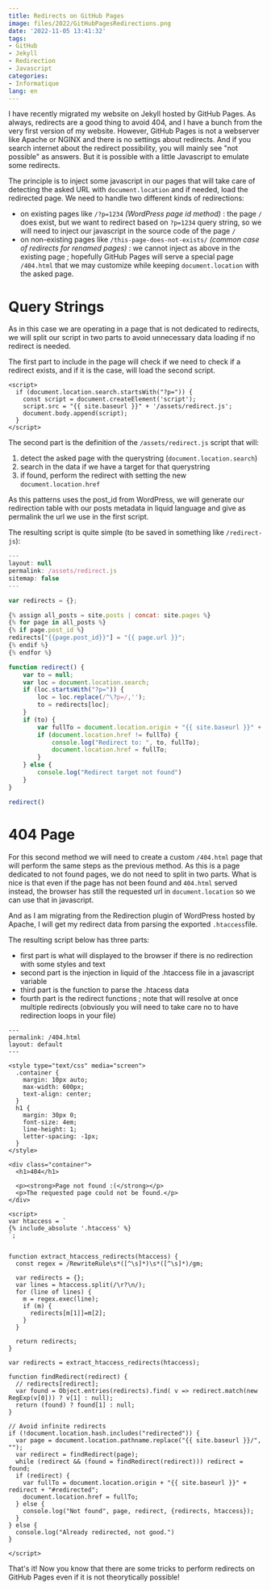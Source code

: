 ```yaml
---
title: Redirects on GitHub Pages
image: files/2022/GitHubPagesRedirections.png
date: '2022-11-05 13:41:32'
tags:
- GitHub
- Jekyll
- Redirection
- Javascript
categories:
- Informatique
lang: en
---
```


I have recently migrated my website on Jekyll hosted by GitHub Pages. As always, redirects are a good thing to avoid 404, and I have a bunch from the very first version of my website.  However, GitHub Pages is not a webserver like Apache or NGINX and there is no settings about redirects. And if you search internet about the redirect possibility, you will mainly see "not possible" as answers. But it is possible with a little Javascript to emulate some redirects.

The principle is to inject some javascript in our pages that will take care of detecting the asked URL with `document.location`  and if needed, load the redirected page. We need to handle two different kinds of redirections:
* on existing pages like `/?p=1234` _(WordPress page id method)_ : the page `/` does exist, but we want to redirect based on `?p=1234` query string, so we will need to inject our javascript in the source code of the page `/`
* on non-existing pages like `/this-page-does-not-exists/` _(common case of redirects for renamed pages)_ : we cannot inject as above in the existing page ; hopefully GitHub Pages will serve a special page `/404.html` that we may customize while keeping `document.location` with the asked page.

# Query Strings
As in this case we are operating in a page that is not dedicated to redirects, we will split our script in two parts to avoid unnecessary data loading if no redirect is needed.

The first part to include in the page will check if we need to check if a redirect exists, and if it is the case, will load the second script.
```
<script>
  if (document.location.search.startsWith("?p=")) {
    const script = document.createElement('script');
    script.src = "{{ site.baseurl }}" + '/assets/redirect.js';
    document.body.append(script);
  }
</script>
```

The second part is the definition of the `/assets/redirect.js` script that will:
1. detect the asked page with the querystring (`document.location.search`) 
2. search in the data if we have a target for that querystring
3. if found, perform the redirect with setting the new `document.location.href`

As this patterns uses the post_id from WordPress, we will generate our redirection table with  our posts metadata in liquid language and give as permalink the url we use in the first script.

The resulting script is quite simple (to be saved in something like `/redirect-js`):
```javascript
---
layout: null
permalink: /assets/redirect.js
sitemap: false
---

var redirects = {};

{% assign all_posts = site.posts | concat: site.pages %}
{% for page in all_posts %}
{% if page.post_id %}
redirects["{{page.post_id}}"] = "{{ page.url }}";
{% endif %}
{% endfor %}

function redirect() {
    var to = null;
    var loc = document.location.search;
    if (loc.startsWith("?p=")) {
        loc = loc.replace(/^\?p=/,'');
        to = redirects[loc];
    }
    if (to) {
        var fullTo = document.location.origin + "{{ site.baseurl }}" + to;
        if (document.location.href != fullTo) {
            console.log("Redirect to: ", to, fullTo);
            document.location.href = fullTo;
        }
    } else {
        console.log("Redirect target not found")
    }
}

redirect()
```

# 404 Page
For this second method we will need to create a custom `/404.html` page that will perform the same steps as the previous method. As this is a page dedicated to not found pages, we do not need to split in two parts. What is nice is that even if the page has not been found and `404.html` served instead, the browser has still the requested url in `document.location` so we can use that in javascript.

And as I am migrating from the Redirection plugin of WordPress hosted by Apache, I will get my redirect data from parsing the exported `.htaccess`file.

The resulting script below has three parts:
- first part is what will displayed to the browser if there is no redirection with some styles and text
- second part is the injection in liquid of the .htaccess file in a javascript variable
- third part is the function to parse the .htacess data
- fourth part is the redirect functions ; note that will resolve at once multiple redirects (obviously you will need to take care no to have redirection loops in your file)

```
---
permalink: /404.html
layout: default
---

<style type="text/css" media="screen">
  .container {
    margin: 10px auto;
    max-width: 600px;
    text-align: center;
  }
  h1 {
    margin: 30px 0;
    font-size: 4em;
    line-height: 1;
    letter-spacing: -1px;
  }
</style>

<div class="container">
  <h1>404</h1>

  <p><strong>Page not found :(</strong></p>
  <p>The requested page could not be found.</p>
</div>

<script>
var htaccess = `
{% include_absolute '.htaccess' %}
`;


function extract_htaccess_redirects(htaccess) {
  const regex = /RewriteRule\s*([^\s]*)\s*([^\s]*)/gm;
  
  var redirects = {};
  var lines = htaccess.split(/\r?\n/);
  for (line of lines) {
    m = regex.exec(line);
    if (m) {
      redirects[m[1]]=m[2];
    }
  }

  return redirects;
}

var redirects = extract_htaccess_redirects(htaccess);

function findRedirect(redirect) {
  // redirects[redirect];
  var found = Object.entries(redirects).find( v => redirect.match(new RegExp(v[0])) ? v[1] : null);
  return (found) ? found[1] : null;
}

// Avoid infinite redirects
if (!document.location.hash.includes("redirected")) {
  var page = document.location.pathname.replace("{{ site.baseurl }}/", "");
  var redirect = findRedirect(page);
  while (redirect && (found = findRedirect(redirect))) redirect = found;
  if (redirect) {
    var fullTo = document.location.origin + "{{ site.baseurl }}" + redirect + "#redirected";
    document.location.href = fullTo;
  } else {
    console.log("Not found", page, redirect, {redirects, htaccess});
  }
} else {
  console.log("Already redirected, not good.")
}

</script>
```

That's it!  Now you know that there are some tricks to perform redirects on GitHub Pages even if it is not theorytically possible!
